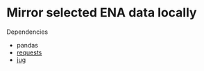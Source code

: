# Mirror selected ENA data locally

Dependencies

- pandas
- [requests](http://docs.python-requests.org/en/master/)
- [jug](http://jug.rtfd.io)

